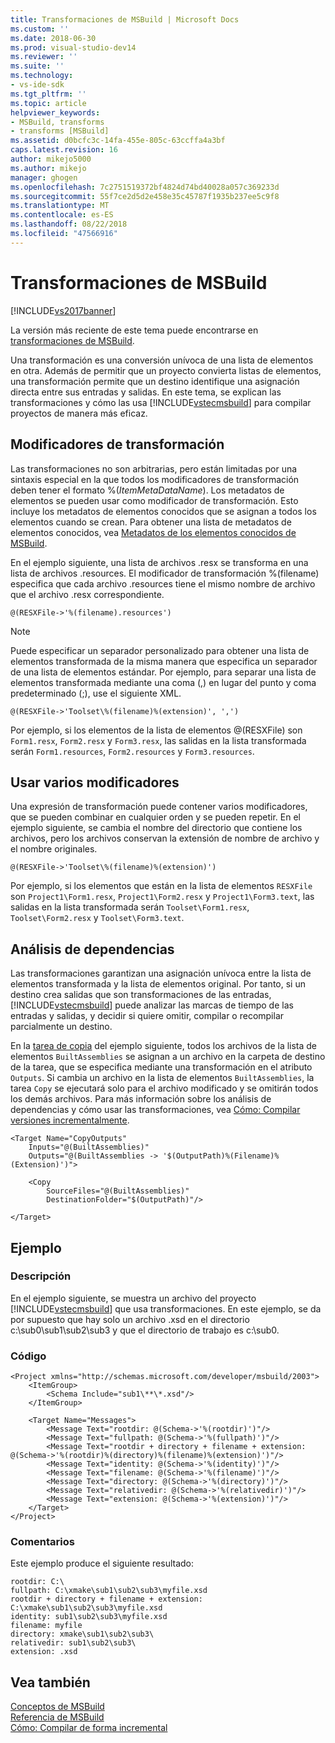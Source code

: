 ```yaml
---
title: Transformaciones de MSBuild | Microsoft Docs
ms.custom: ''
ms.date: 2018-06-30
ms.prod: visual-studio-dev14
ms.reviewer: ''
ms.suite: ''
ms.technology:
- vs-ide-sdk
ms.tgt_pltfrm: ''
ms.topic: article
helpviewer_keywords:
- MSBuild, transforms
- transforms [MSBuild]
ms.assetid: d0bcfc3c-14fa-455e-805c-63ccffa4a3bf
caps.latest.revision: 16
author: mikejo5000
ms.author: mikejo
manager: ghogen
ms.openlocfilehash: 7c2751519372bf4824d74bd40028a057c369233d
ms.sourcegitcommit: 55f7ce2d5d2e458e35c45787f1935b237ee5c9f8
ms.translationtype: MT
ms.contentlocale: es-ES
ms.lasthandoff: 08/22/2018
ms.locfileid: "47566916"
---
```

# <a name="msbuild-transforms"></a>Transformaciones de MSBuild
[!INCLUDE[vs2017banner](../includes/vs2017banner.md)]

La versión más reciente de este tema puede encontrarse en [transformaciones de MSBuild](https://docs.microsoft.com/visualstudio/msbuild/msbuild-transforms).  
  
  
Una transformación es una conversión unívoca de una lista de elementos en otra. Además de permitir que un proyecto convierta listas de elementos, una transformación permite que un destino identifique una asignación directa entre sus entradas y salidas. En este tema, se explican las transformaciones y cómo las usa [!INCLUDE[vstecmsbuild](../includes/vstecmsbuild-md.md)] para compilar proyectos de manera más eficaz.  
  
## <a name="transform-modifiers"></a>Modificadores de transformación  
 Las transformaciones no son arbitrarias, pero están limitadas por una sintaxis especial en la que todos los modificadores de transformación deben tener el formato %(*ItemMetaDataName*). Los metadatos de elementos se pueden usar como modificador de transformación. Esto incluye los metadatos de elementos conocidos que se asignan a todos los elementos cuando se crean. Para obtener una lista de metadatos de elementos conocidos, vea [Metadatos de los elementos conocidos de MSBuild](../msbuild/msbuild-well-known-item-metadata.md).  
  
 En el ejemplo siguiente, una lista de archivos .resx se transforma en una lista de archivos .resources. El modificador de transformación %(filename) especifica que cada archivo .resources tiene el mismo nombre de archivo que el archivo .resx correspondiente.  
  
```  
@(RESXFile->'%(filename).resources')  
```  
  
> [!NOTE]
>  Puede especificar un separador personalizado para obtener una lista de elementos transformada de la misma manera que especifica un separador de una lista de elementos estándar. Por ejemplo, para separar una lista de elementos transformada mediante una coma (,) en lugar del punto y coma predeterminado (;), use el siguiente XML.  
  
```  
@(RESXFile->'Toolset\%(filename)%(extension)', ',')  
```  
  
 Por ejemplo, si los elementos de la lista de elementos @(RESXFile) son `Form1.resx`, `Form2.resx` y `Form3.resx`, las salidas en la lista transformada serán `Form1.resources`, `Form2.resources` y `Form3.resources`.  
  
## <a name="using-multiple-modifiers"></a>Usar varios modificadores  
 Una expresión de transformación puede contener varios modificadores, que se pueden combinar en cualquier orden y se pueden repetir. En el ejemplo siguiente, se cambia el nombre del directorio que contiene los archivos, pero los archivos conservan la extensión de nombre de archivo y el nombre originales.  
  
```  
@(RESXFile->'Toolset\%(filename)%(extension)')  
```  
  
 Por ejemplo, si los elementos que están en la lista de elementos `RESXFile` son `Project1\Form1.resx`, `Project1\Form2.resx` y `Project1\Form3.text`, las salidas en la lista transformada serán `Toolset\Form1.resx`, `Toolset\Form2.resx` y `Toolset\Form3.text`.  
  
## <a name="dependency-analysis"></a>Análisis de dependencias  
 Las transformaciones garantizan una asignación unívoca entre la lista de elementos transformada y la lista de elementos original. Por tanto, si un destino crea salidas que son transformaciones de las entradas, [!INCLUDE[vstecmsbuild](../includes/vstecmsbuild-md.md)] puede analizar las marcas de tiempo de las entradas y salidas, y decidir si quiere omitir, compilar o recompilar parcialmente un destino.  
  
 En la [tarea de copia](../msbuild/copy-task.md) del ejemplo siguiente, todos los archivos de la lista de elementos `BuiltAssemblies` se asignan a un archivo en la carpeta de destino de la tarea, que se especifica mediante una transformación en el atributo `Outputs`. Si cambia un archivo en la lista de elementos `BuiltAssemblies`, la tarea `Copy` se ejecutará solo para el archivo modificado y se omitirán todos los demás archivos. Para más información sobre los análisis de dependencias y cómo usar las transformaciones, vea [Cómo: Compilar versiones incrementalmente](../msbuild/how-to-build-incrementally.md).  
  
```  
<Target Name="CopyOutputs"  
    Inputs="@(BuiltAssemblies)"  
    Outputs="@(BuiltAssemblies -> '$(OutputPath)%(Filename)%(Extension)')">  
  
    <Copy  
        SourceFiles="@(BuiltAssemblies)"  
        DestinationFolder="$(OutputPath)"/>  
  
</Target>  
```  
  
## <a name="example"></a>Ejemplo  
  
### <a name="description"></a>Descripción  
 En el ejemplo siguiente, se muestra un archivo del proyecto [!INCLUDE[vstecmsbuild](../includes/vstecmsbuild-md.md)] que usa transformaciones. En este ejemplo, se da por supuesto que hay solo un archivo .xsd en el directorio c:\sub0\sub1\sub2\sub3 y que el directorio de trabajo es c:\sub0.  
  
### <a name="code"></a>Código  
  
```  
<Project xmlns="http://schemas.microsoft.com/developer/msbuild/2003">  
    <ItemGroup>  
        <Schema Include="sub1\**\*.xsd"/>  
    </ItemGroup>  
  
    <Target Name="Messages">  
        <Message Text="rootdir: @(Schema->'%(rootdir)')"/>  
        <Message Text="fullpath: @(Schema->'%(fullpath)')"/>  
        <Message Text="rootdir + directory + filename + extension: @(Schema->'%(rootdir)%(directory)%(filename)%(extension)')"/>  
        <Message Text="identity: @(Schema->'%(identity)')"/>  
        <Message Text="filename: @(Schema->'%(filename)')"/>  
        <Message Text="directory: @(Schema->'%(directory)')"/>  
        <Message Text="relativedir: @(Schema->'%(relativedir)')"/>  
        <Message Text="extension: @(Schema->'%(extension)')"/>  
    </Target>  
</Project>  
```  
  
### <a name="comments"></a>Comentarios  
 Este ejemplo produce el siguiente resultado:  
  
```  
rootdir: C:\  
fullpath: C:\xmake\sub1\sub2\sub3\myfile.xsd  
rootdir + directory + filename + extension: C:\xmake\sub1\sub2\sub3\myfile.xsd  
identity: sub1\sub2\sub3\myfile.xsd  
filename: myfile  
directory: xmake\sub1\sub2\sub3\  
relativedir: sub1\sub2\sub3\  
extension: .xsd  
```  
  
## <a name="see-also"></a>Vea también  
 [Conceptos de MSBuild](../msbuild/msbuild-concepts.md)   
 [Referencia de MSBuild](../msbuild/msbuild-reference.md)   
 [Cómo: Compilar de forma incremental](../msbuild/how-to-build-incrementally.md)



